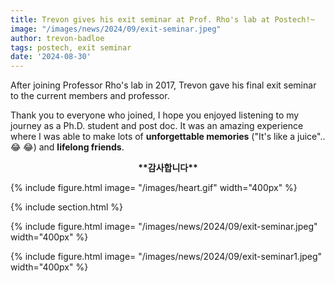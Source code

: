 ```yaml
---
title: Trevon gives his exit seminar at Prof. Rho's lab at Postech!~
image: "/images/news/2024/09/exit-seminar.jpeg"
author: trevon-badloe
tags: postech, exit seminar
date: '2024-08-30'
---
```



After joining Professor Rho's lab in 2017, Trevon gave his final exit seminar to the current members and professor.

Thank you to everyone who joined, I hope you enjoyed listening to my journey as a Ph.D. student and post doc. It was an amazing experience where I was able to make lots of **unforgettable memories** ("It's like a juice"..:joy: :joy:) and **lifelong friends**. 

<p style="text-align: center;"><strong> **감사합니다** </strong></p>

{%
  include figure.html
  image= "/images/heart.gif"
  width="400px"
%}


{% include section.html %}

{%
  include figure.html
  image= "/images/news/2024/09/exit-seminar.jpeg"
  width="400px"
%}

{%
  include figure.html
  image= "/images/news/2024/09/exit-seminar1.jpeg"
  width="400px"
%}
